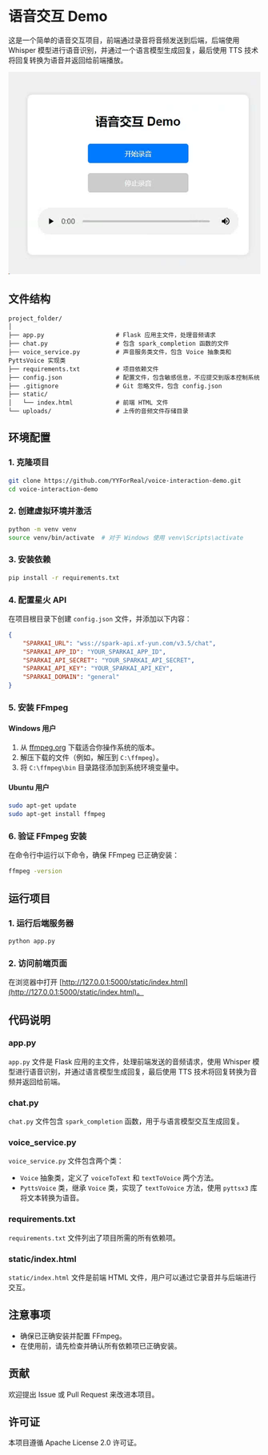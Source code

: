 
# 语音交互 Demo

这是一个简单的语音交互项目，前端通过录音将音频发送到后端，后端使用 Whisper 模型进行语音识别，并通过一个语言模型生成回复，最后使用 TTS 技术将回复转换为语音并返回给前端播放。

![效果图](images/image.png)


## 文件结构

```
project_folder/
│
├── app.py                    # Flask 应用主文件，处理音频请求
├── chat.py                   # 包含 spark_completion 函数的文件
├── voice_service.py          # 声音服务类文件，包含 Voice 抽象类和 PyttsVoice 实现类
├── requirements.txt          # 项目依赖文件
├── config.json               # 配置文件，包含敏感信息，不应提交到版本控制系统
├── .gitignore                # Git 忽略文件，包含 config.json
├── static/
│   └── index.html            # 前端 HTML 文件
└── uploads/                  # 上传的音频文件存储目录
```

## 环境配置

### 1. 克隆项目

```bash
git clone https://github.com/YYForReal/voice-interaction-demo.git
cd voice-interaction-demo
```

### 2. 创建虚拟环境并激活

```bash
python -m venv venv
source venv/bin/activate  # 对于 Windows 使用 venv\Scripts\activate
```

### 3. 安装依赖

```bash
pip install -r requirements.txt
```

### 4. 配置星火 API

在项目根目录下创建 `config.json` 文件，并添加以下内容：

```json
{
    "SPARKAI_URL": "wss://spark-api.xf-yun.com/v3.5/chat",
    "SPARKAI_APP_ID": "YOUR_SPARKAI_APP_ID",
    "SPARKAI_API_SECRET": "YOUR_SPARKAI_API_SECRET",
    "SPARKAI_API_KEY": "YOUR_SPARKAI_API_KEY",
    "SPARKAI_DOMAIN": "general"
}
```

### 5. 安装 FFmpeg

#### Windows 用户

1. 从 [ffmpeg.org](https://ffmpeg.org/download.html) 下载适合你操作系统的版本。
2. 解压下载的文件（例如，解压到 `C:\ffmpeg`）。
3. 将 `C:\ffmpeg\bin` 目录路径添加到系统环境变量中。

#### Ubuntu 用户

```bash
sudo apt-get update
sudo apt-get install ffmpeg
```

### 6. 验证 FFmpeg 安装

在命令行中运行以下命令，确保 FFmpeg 已正确安装：

```bash
ffmpeg -version
```

## 运行项目

### 1. 运行后端服务器

```bash
python app.py
```

### 2. 访问前端页面

在浏览器中打开 [http://127.0.0.1:5000/static/index.html](http://127.0.0.1:5000/static/index.html)。

## 代码说明

### app.py

`app.py` 文件是 Flask 应用的主文件，处理前端发送的音频请求，使用 Whisper 模型进行语音识别，并通过语言模型生成回复，最后使用 TTS 技术将回复转换为音频并返回给前端。

### chat.py

`chat.py` 文件包含 `spark_completion` 函数，用于与语言模型交互生成回复。

### voice_service.py

`voice_service.py` 文件包含两个类：

- `Voice` 抽象类，定义了 `voiceToText` 和 `textToVoice` 两个方法。
- `PyttsVoice` 类，继承 `Voice` 类，实现了 `textToVoice` 方法，使用 `pyttsx3` 库将文本转换为语音。

### requirements.txt

`requirements.txt` 文件列出了项目所需的所有依赖项。

### static/index.html

`static/index.html` 文件是前端 HTML 文件，用户可以通过它录音并与后端进行交互。

## 注意事项

- 确保已正确安装并配置 FFmpeg。
- 在使用前，请先检查并确认所有依赖项已正确安装。

## 贡献

欢迎提出 Issue 或 Pull Request 来改进本项目。

## 许可证

本项目遵循 Apache License 2.0 许可证。
